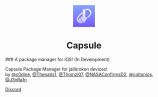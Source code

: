 <div align="center">

<img src="webthings/images/logo.png" width=70px>

# Capsule

</div>
### A package manager for iOS! (In Development)

Capsule Package Manager for jailbroken devices!<br/>
by [@c0dine](https://twitter.com/c0dine), [@Thenatis1](https://twitter.com/Thenatis1), [@Thomzi07](https://twitter.com/Thomzi07), [@NASAConfirmsD2](https://twitter.com/NASAConfirmsD2), [@coltonios](https://twitter.com/coltonios), [@J3nRa1n](https://twitter.com/J3nRa1n)<br/> 

[Discord](https://discordapp.com/invite/pE28QcS) <br/>




